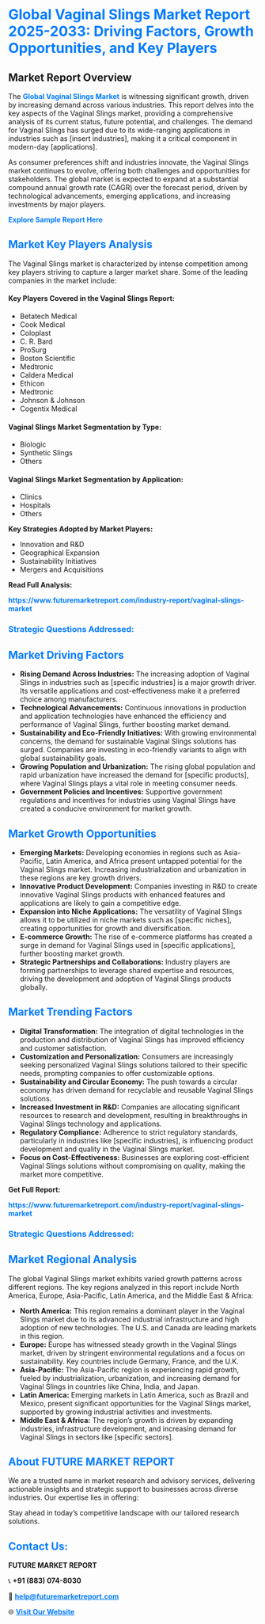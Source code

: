 <h1 style="color: #007BFF;">Global Vaginal Slings Market Report 2025-2033: Driving Factors, Growth Opportunities, and Key Players</h1>

<section id="overview">
<h2>Market Report Overview</h2>
<p>The <a href="https://www.futuremarketreport.com/industry-report/vaginal-slings-market" style="color: #007BFF; text-decoration: none;"><strong>Global Vaginal Slings Market</strong></a> is witnessing significant growth, driven by increasing demand across various industries. This report delves into the key aspects of the Vaginal Slings market, providing a comprehensive analysis of its current status, future potential, and challenges. The demand for Vaginal Slings has surged due to its wide-ranging applications in industries such as [insert industries], making it a critical component in modern-day [applications].</p>
<p>As consumer preferences shift and industries innovate, the Vaginal Slings market continues to evolve, offering both challenges and opportunities for stakeholders. The global market is expected to expand at a substantial compound annual growth rate (CAGR) over the forecast period, driven by technological advancements, emerging applications, and increasing investments by major players.</p>
</section>

<section id="overview">
<p><a href="https://www.futuremarketreport.com/request-sample/reportId=82763" style="color: #007BFF; text-decoration: none;"><strong>Explore Sample Report Here</strong></a></p>
</section>

<section id="key-players">
<h2 style="color: #007BFF;">Market Key Players Analysis</h2>
<p>The Vaginal Slings market is characterized by intense competition among key players striving to capture a larger market share. Some of the leading companies in the market include:</p>
<h4>Key Players Covered in the Vaginal Slings Report:</h4>
<ul><li>Betatech Medical</li><li>Cook Medical</li><li>Coloplast</li><li>C. R. Bard</li><li>ProSurg</li><li>Boston Scientific</li><li>Medtronic</li><li>Caldera Medical</li><li>Ethicon</li><li>Medtronic</li><li>Johnson &amp; Johnson</li><li>Cogentix Medical</li></ul>
<h4>Vaginal Slings Market Segmentation by Type:</h4>
<ul><li>Biologic</li><li>Synthetic Slings</li><li>Others</li></ul>

<h4>Vaginal Slings Market Segmentation by Application:</h4>
<ul><li>Clinics</li><li>Hospitals</li><li>Others</li></ul>
<p><strong>Key Strategies Adopted by Market Players:</strong></p>
<ul>
<li>Innovation and R&D</li>
<li>Geographical Expansion</li>
<li>Sustainability Initiatives</li>
<li>Mergers and Acquisitions</li>
</ul>
</section>

<section>
<p><strong>Read Full Analysis: </strong></p><a href="https://www.futuremarketreport.com/industry-report/vaginal-slings-market" style="color: #007BFF; text-decoration: none;"><strong>https://www.futuremarketreport.com/industry-report/vaginal-slings-market</strong></a>
<h3 style="color: #007BFF;">Strategic Questions Addressed:</h3>
</section>

<section id="driving-factors">
<h2 style="color: #007BFF;">Market Driving Factors</h2>
<ul>
<li><strong>Rising Demand Across Industries:</strong> The increasing adoption of Vaginal Slings in industries such as [specific industries] is a major growth driver. Its versatile applications and cost-effectiveness make it a preferred choice among manufacturers.</li>
<li><strong>Technological Advancements:</strong> Continuous innovations in production and application technologies have enhanced the efficiency and performance of Vaginal Slings, further boosting market demand.</li>
<li><strong>Sustainability and Eco-Friendly Initiatives:</strong> With growing environmental concerns, the demand for sustainable Vaginal Slings solutions has surged. Companies are investing in eco-friendly variants to align with global sustainability goals.</li>
<li><strong>Growing Population and Urbanization:</strong> The rising global population and rapid urbanization have increased the demand for [specific products], where Vaginal Slings plays a vital role in meeting consumer needs.</li>
<li><strong>Government Policies and Incentives:</strong> Supportive government regulations and incentives for industries using Vaginal Slings have created a conducive environment for market growth.</li>
</ul>
</section>

<section id="growth-opportunities">
<h2 style="color: #007BFF;">Market Growth Opportunities</h2>
<ul>
<li><strong>Emerging Markets:</strong> Developing economies in regions such as Asia-Pacific, Latin America, and Africa present untapped potential for the Vaginal Slings market. Increasing industrialization and urbanization in these regions are key growth drivers.</li>
<li><strong>Innovative Product Development:</strong> Companies investing in R&D to create innovative Vaginal Slings products with enhanced features and applications are likely to gain a competitive edge.</li>
<li><strong>Expansion into Niche Applications:</strong> The versatility of Vaginal Slings allows it to be utilized in niche markets such as [specific niches], creating opportunities for growth and diversification.</li>
<li><strong>E-commerce Growth:</strong> The rise of e-commerce platforms has created a surge in demand for Vaginal Slings used in [specific applications], further boosting market growth.</li>
<li><strong>Strategic Partnerships and Collaborations:</strong> Industry players are forming partnerships to leverage shared expertise and resources, driving the development and adoption of Vaginal Slings products globally.</li>
</ul>
</section>

<section id="trending-factors">
<h2 style="color: #007BFF;">Market Trending Factors</h2>
<ul>
<li><strong>Digital Transformation:</strong> The integration of digital technologies in the production and distribution of Vaginal Slings has improved efficiency and customer satisfaction.</li>
<li><strong>Customization and Personalization:</strong> Consumers are increasingly seeking personalized Vaginal Slings solutions tailored to their specific needs, prompting companies to offer customizable options.</li>
<li><strong>Sustainability and Circular Economy:</strong> The push towards a circular economy has driven demand for recyclable and reusable Vaginal Slings solutions.</li>
<li><strong>Increased Investment in R&D:</strong> Companies are allocating significant resources to research and development, resulting in breakthroughs in Vaginal Slings technology and applications.</li>
<li><strong>Regulatory Compliance:</strong> Adherence to strict regulatory standards, particularly in industries like [specific industries], is influencing product development and quality in the Vaginal Slings market.</li>
<li><strong>Focus on Cost-Effectiveness:</strong> Businesses are exploring cost-efficient Vaginal Slings solutions without compromising on quality, making the market more competitive.</li>
</ul>
</section>

<section>
<p><strong>Get Full Report: </strong></p><a href="https://www.futuremarketreport.com/industry-report/vaginal-slings-market" style="color: #007BFF; text-decoration: none;"><strong>https://www.futuremarketreport.com/industry-report/vaginal-slings-market</strong></a>
<h3 style="color: #007BFF;">Strategic Questions Addressed:</h3>
</section>


<section id="regional-analysis">
<h2 style="color: #007BFF;">Market Regional Analysis</h2>
<p>The global Vaginal Slings market exhibits varied growth patterns across different regions. The key regions analyzed in this report include North America, Europe, Asia-Pacific, Latin America, and the Middle East & Africa:</p>
<ul>
<li><strong>North America:</strong> This region remains a dominant player in the Vaginal Slings market due to its advanced industrial infrastructure and high adoption of new technologies. The U.S. and Canada are leading markets in this region.</li>
<li><strong>Europe:</strong> Europe has witnessed steady growth in the Vaginal Slings market, driven by stringent environmental regulations and a focus on sustainability. Key countries include Germany, France, and the U.K.</li>
<li><strong>Asia-Pacific:</strong> The Asia-Pacific region is experiencing rapid growth, fueled by industrialization, urbanization, and increasing demand for Vaginal Slings in countries like China, India, and Japan.</li>
<li><strong>Latin America:</strong> Emerging markets in Latin America, such as Brazil and Mexico, present significant opportunities for the Vaginal Slings market, supported by growing industrial activities and investments.</li>
<li><strong>Middle East & Africa:</strong> The region’s growth is driven by expanding industries, infrastructure development, and increasing demand for Vaginal Slings in sectors like [specific sectors].</li>
</ul>
</section>

<footer>
<h2 style="color: #007BFF;">About FUTURE MARKET REPORT</h2>
<p>We are a trusted name in market research and advisory services, delivering actionable insights and strategic support to businesses across diverse industries. Our expertise lies in offering:</p>

<p>Stay ahead in today’s competitive landscape with our tailored research solutions.</p>

<h2 style="color: #007BFF;">Contact Us:</h2>
<p><strong>FUTURE MARKET REPORT</strong></p>
<p>📞 <strong>+91 (883) 074-8030</strong></p>
<p>📧 <strong><a href="mailto:help@futuremarketreport.com" style="color: #007BFF;">help@futuremarketreport.com</a></strong></p>
<p>🌐 <strong><a href="https://www.futuremarketreport.com/" style="color: #007BFF;">Visit Our Website</a></strong></p>
</footer>